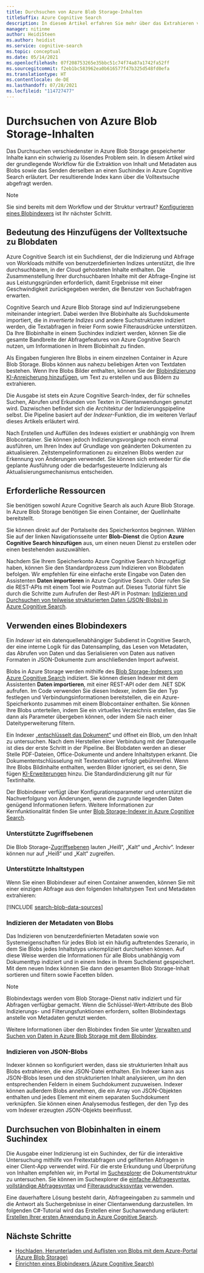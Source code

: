 ```yaml
---
title: Durchsuchen von Azure Blob Storage-Inhalten
titleSuffix: Azure Cognitive Search
description: In diesem Artikel erfahren Sie mehr über das Extrahieren von Text aus Azure-Blobs sowie darüber, wie diesen in einem Azure Cognitive Search-Index über die Volltextsuche suchbar machen.
manager: nitinme
author: HeidiSteen
ms.author: heidist
ms.service: cognitive-search
ms.topic: conceptual
ms.date: 05/14/2021
ms.openlocfilehash: 07f208753265e35bbc51c74f74a87a1742fa52ff
ms.sourcegitcommit: f2eb1bc583962ea0b616577f47b325d548fd0efa
ms.translationtype: HT
ms.contentlocale: de-DE
ms.lasthandoff: 07/28/2021
ms.locfileid: "114727477"
---
```

# <a name="search-over-azure-blob-storage-content"></a>Durchsuchen von Azure Blob Storage-Inhalten

Das Durchsuchen verschiedenster in Azure Blob Storage gespeicherter Inhalte kann ein schwierig zu lösendes Problem sein. In diesem Artikel wird der grundlegende Workflow für die Extraktion von Inhalt und Metadaten aus Blobs sowie das Senden derselben an einen Suchindex in Azure Cognitive Search erläutert. Der resultierende Index kann über die Volltextsuche abgefragt werden.

> [!NOTE]
> Sie sind bereits mit dem Workflow und der Struktur vertraut? [Konfigurieren eines Blobindexers](search-howto-indexing-azure-blob-storage.md) ist Ihr nächster Schritt.

## <a name="what-it-means-to-add-full-text-search-to-blob-data"></a>Bedeutung des Hinzufügens der Volltextsuche zu Blobdaten

Azure Cognitive Search ist ein Suchdienst, der die Indizierung und Abfrage von Workloads mithilfe von benutzerdefinierten Indizes unterstützt, die Ihre durchsuchbaren, in der Cloud gehosteten Inhalte enthalten. Die Zusammenstellung Ihrer durchsuchbaren Inhalte mit der Abfrage-Engine ist aus Leistungsgründen erforderlich, damit Ergebnisse mit einer Geschwindigkeit zurückgegeben werden, die Benutzer von Suchabfragen erwarten.

Cognitive Search und Azure Blob Storage sind auf Indizierungsebene miteinander integriert. Dabei werden Ihre Blobinhalte als Suchdokumente importiert, die in *invertierte Indizes* und andere Suchstrukturen indiziert werden, die Textabfragen in freier Form sowie Filterausdrücke unterstützen. Da Ihre Blobinhalte in einem Suchindex indiziert werden, können Sie die gesamte Bandbreite der Abfragefeatures von Azure Cognitive Search nutzen, um Informationen in Ihrem Blobinhalt zu finden.

Als Eingaben fungieren Ihre Blobs in einem einzelnen Container in Azure Blob Storage. Blobs können aus nahezu beliebigen Arten von Textdaten bestehen. Wenn Ihre Blobs Bilder enthalten, können Sie der [Blobindizierung KI-Anreicherung hinzufügen](search-blob-ai-integration.md), um Text zu erstellen und aus Bildern zu extrahieren.

Die Ausgabe ist stets ein Azure Cognitive Search-Index, der für schnelles Suchen, Abrufen und Erkunden von Texten in Clientanwendungen genutzt wird. Dazwischen befindet sich die Architektur der Indizierungspipeline selbst. Die Pipeline basiert auf der *Indexer*-Funktion, die im weiteren Verlauf dieses Artikels erläutert wird.

Nach Erstellen und Auffüllen des Indexes existiert er unabhängig von Ihrem Blobcontainer. Sie können jedoch Indizierungsvorgänge noch einmal ausführen, um Ihren Index auf Grundlage von geänderten Dokumenten zu aktualisieren. Zeitstempelinformationen zu einzelnen Blobs werden zur Erkennung von Änderungen verwendet. Sie können sich entweder für die geplante Ausführung oder die bedarfsgesteuerte Indizierung als Aktualisierungsmechanismus entscheiden.

## <a name="required-resources"></a>Erforderliche Ressourcen

Sie benötigen sowohl Azure Cognitive Search als auch Azure Blob Storage. In Azure Blob Storage benötigen Sie einen Container, der Quellinhalte bereitstellt.

Sie können direkt auf der Portalseite des Speicherkontos beginnen. Wählen Sie auf der linken Navigationsseite unter **Blob-Dienst** die Option **Azure Cognitive Search hinzufügen** aus, um einen neuen Dienst zu erstellen oder einen bestehenden auszuwählen. 

Nachdem Sie Ihrem Speicherkonto Azure Cognitive Search hinzugefügt haben, können Sie den Standardprozess zum Indizieren von Blobdaten befolgen. Wir empfehlen für eine einfache erste Eingabe von Daten den Assistenten **Daten importieren** in Azure Cognitive Search. Oder rufen Sie die REST-APIs mit einem Tool wie Postman auf. Dieses Tutorial führt Sie durch die Schritte zum Aufrufen der Rest-API in Postman: [Indizieren und Durchsuchen von teilweise strukturierten Daten (JSON-Blobs) in Azure Cognitive Search](search-semi-structured-data.md). 

## <a name="use-a-blob-indexer"></a>Verwenden eines Blobindexers

Ein *Indexer* ist ein datenquellenabhängiger Subdienst in Cognitive Search, der eine interne Logik für das Datensampling, das Lesen von Metadaten, das Abrufen von Daten und das Serialisieren von Daten aus nativen Formaten in JSON-Dokumente zum anschließenden Import aufweist. 

Blobs in Azure Storage werden mithilfe des [Blob Storage-Indexers von Azure Cognitive Search](search-howto-indexing-azure-blob-storage.md) indiziert. Sie können diesen Indexer mit dem Assistenten **Daten importieren**, mit einer REST-API oder dem .NET SDK aufrufen. Im Code verwenden Sie diesen Indexer, indem Sie den Typ festlegen und Verbindungsinformationen bereitstellen, die ein Azure-Speicherkonto zusammen mit einem Blobcontainer enthalten. Sie können Ihre Blobs unterteilen, indem Sie ein virtuelles Verzeichnis erstellen, das Sie dann als Parameter übergeben können, oder indem Sie nach einer Dateityperweiterung filtern.

Ein Indexer [„entschlüsselt das Dokument“](search-indexer-overview.md#document-cracking) und öffnet ein Blob, um den Inhalt zu untersuchen. Nach dem Herstellen einer Verbindung mit der Datenquelle ist dies der erste Schritt in der Pipeline. Bei Blobdaten werden an dieser Stelle PDF-Dateien, Office-Dokumente und andere Inhaltstypen erkannt. Die Dokumententschlüsselung mit Textextraktion erfolgt gebührenfrei. Wenn Ihre Blobs Bildinhalte enthalten, werden Bilder ignoriert, es sei denn, Sie fügen [KI-Erweiterungen](search-blob-ai-integration.md) hinzu. Die Standardindizierung gilt nur für Textinhalte.

Der Blobindexer verfügt über Konfigurationsparameter und unterstützt die Nachverfolgung von Änderungen, wenn die zugrunde liegenden Daten genügend Informationen liefern. Weitere Informationen zur Kernfunktionalität finden Sie unter [Blob Storage-Indexer in Azure Cognitive Search](search-howto-indexing-azure-blob-storage.md).

### <a name="supported-access-tiers"></a>Unterstützte Zugriffsebenen

Die Blob Storage-[Zugriffsebenen](../storage/blobs/storage-blob-storage-tiers.md) lauten „Heiß“, „Kalt“ und „Archiv“. Indexer können nur auf „Heiß“ und „Kalt“ zugreifen. 

### <a name="supported-content-types"></a>Unterstützte Inhaltstypen

Wenn Sie einen Blobindexer auf einen Container anwenden, können Sie mit einer einzigen Abfrage aus den folgenden Inhaltstypen Text und Metadaten extrahieren:

[!INCLUDE [search-blob-data-sources](../../includes/search-blob-data-sources.md)]

### <a name="indexing-blob-metadata"></a>Indizieren der Metadaten von Blobs

Das Indizieren von benutzerdefinierten Metadaten sowie von Systemeigenschaften für jedes Blob ist ein häufig auftretendes Szenario, in dem Sie Blobs jedes Inhaltstyps unkompliziert durchsehen können. Auf diese Weise werden die Informationen für alle Blobs unabhängig vom Dokumenttyp indiziert und in einem Index in Ihrem Suchdienst gespeichert. Mit dem neuen Index können Sie dann den gesamten Blob Storage-Inhalt sortieren und filtern sowie Facetten bilden.

> [!NOTE]
> Blobindextags werden vom Blob Storage-Dienst nativ indiziert und für Abfragen verfügbar gemacht. Wenn die Schlüssel-Wert-Attribute des Blob Indizierungs- und Filterungsfunktionen erfordern, sollten Blobindextags anstelle von Metadaten genutzt werden.
>
> Weitere Informationen über den Blobindex finden Sie unter [Verwalten und Suchen von Daten in Azure Blob Storage mit dem Blobindex](../storage/blobs/storage-manage-find-blobs.md).

### <a name="indexing-json-blobs"></a>Indizieren von JSON-Blobs

Indexer können so konfiguriert werden, dass sie strukturierten Inhalt aus Blobs extrahieren, die eine JSON-Datei enthalten. Ein Indexer kann aus JSON-Blobs lesen und den strukturierten Inhalt analysieren, um ihn den entsprechenden Feldern in einem Suchdokument zuzuweisen. Indexer können außerdem Blobs annehmen, die ein Array von JSON-Objekten enthalten und jedes Element mit einem separaten Suchdokument verknüpfen. Sie können einen Analysemodus festlegen, der den Typ des vom Indexer erzeugten JSON-Objekts beeinflusst.

## <a name="search-blob-content-in-a-search-index"></a>Durchsuchen von Blobinhalten in einem Suchindex 

Die Ausgabe einer Indizierung ist ein Suchindex, der für die interaktive Untersuchung mithilfe von Freitextabfragen und gefilterten Abfragen in einer Client-App verwendet wird. Für die erste Erkundung und Überprüfung von Inhalten empfehlen wir, im Portal im [Suchexplorer](search-explorer.md) die Dokumentstruktur zu untersuchen. Sie können im Suchexplorer die [einfache Abfragesyntax](query-simple-syntax.md), [vollständige Abfragesyntax](query-lucene-syntax.md) und [Filterausdruckssyntax](query-odata-filter-orderby-syntax.md) verwenden.

Eine dauerhaftere Lösung besteht darin, Abfrageeingaben zu sammeln und die Antwort als Suchergebnisse in einer Clientanwendung darzustellen. Im folgenden C#-Tutorial wird das Erstellen einer Suchanwendung erläutert: [Erstellen Ihrer ersten Anwendung in Azure Cognitive Search](tutorial-csharp-create-first-app.md).

## <a name="next-steps"></a>Nächste Schritte

+ [Hochladen, Herunterladen und Auflisten von Blobs mit dem Azure-Portal (Azure Blob Storage)](../storage/blobs/storage-quickstart-blobs-portal.md)
+ [Einrichten eines Blobindexers (Azure Cognitive Search)](search-howto-indexing-azure-blob-storage.md)
